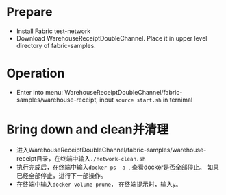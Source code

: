 # Prepare
- Install Fabric test-network
- Download WarehouseReceiptDoubleChannel. Place it in upper level directory of fabric-samples.
# Operation
- Enter into menu: WarehouseReceiptDoubleChannel/fabric-samples/warehouse-receipt, input ```source start.sh``` in ternimal 

# Bring down and clean并清理
- 进入WarehouseReceiptDoubleChannel/fabric-samples/warehouse-receipt目录，在终端中输入```./network-clean.sh```
- 执行完成后，在终端中输入```docker ps -a ```, 查看docker是否全部停止。 如果已经全部停止，进行下一部操作。
- 在终端中输入```docker volume prune```， 在终端提示时，输入```y```。
  

